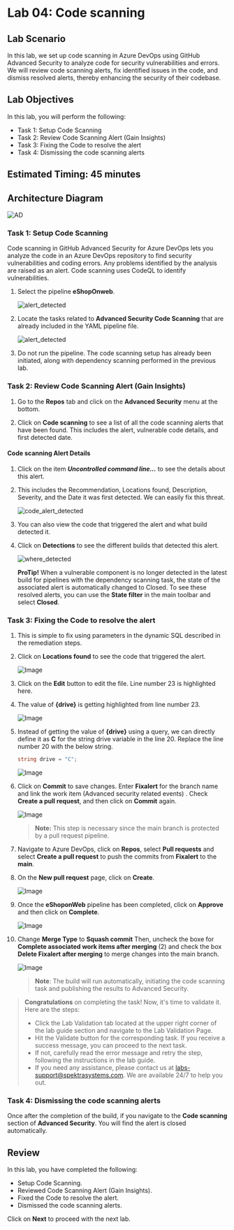 # Lab 04: Code scanning

## Lab Scenario

In this lab, we set up code scanning in Azure DevOps using GitHub Advanced Security to analyze code for security vulnerabilities and errors. We will review code scanning alerts, fix identified issues in the code, and dismiss resolved alerts, thereby enhancing the security of their codebase.

## Lab Objectives

In this lab, you will perform the following:

- Task 1: Setup Code Scanning
- Task 2: Review Code Scanning Alert (Gain Insights)
- Task 3: Fixing the Code to resolve the alert
- Task 4: Dismissing the code scanning alerts 

## Estimated Timing: 45 minutes

## Architecture Diagram

  ![AD](media/ard04.png)

### Task 1: Setup Code Scanning

Code scanning in GitHub Advanced Security for Azure DevOps lets you analyze the code in an Azure DevOps repository to find security vulnerabilities and coding errors. Any problems identified by the analysis are raised as an alert. Code scanning uses CodeQL to identify vulnerabilities.

1. Select the pipeline **eShopOnweb**.

   ![alert_detected](media/advlab33.png)

1. Locate the tasks related to **Advanced Security Code Scanning** that are already included in the YAML pipeline file.

   ![alert_detected](media/nls6.png)
 
1. Do not run the pipeline. The code scanning setup has already been initiated, along with dependency scanning performed in the previous lab.

### Task 2: Review Code Scanning Alert (Gain Insights)

1. Go to the **Repos** tab and click on the **Advanced Security** menu at the bottom.

1. Click on **Code scanning** to see a list of all the code scanning alerts that have been found. This includes the alert, vulnerable code details, and first detected date.

#### Code scanning Alert Details

1. Click on the item ***Uncontrolled command line...*** to see the details about this alert.

1. This includes the Recommendation, Locations found, Description, Severity, and the Date it was first detected. We can easily fix this threat. 

   ![code_alert_detected](media/nls7.png)

1. You can also view the code that triggered the alert and what build detected it.
   
1. Click on **Detections** to see the different builds that detected this alert.

   ![where_detected](media/nls81.png)

    **ProTip!** When a vulnerable component is no longer detected in the latest build for pipelines with the dependency scanning task, the state of the associated alert is automatically changed to Closed. To see these resolved alerts, you can use the **State filter** in the main toolbar and select **Closed**.

### Task 3: Fixing the Code to resolve the alert

1. This is simple to fix using parameters in the dynamic SQL described in the remediation steps.

1. Click on **Locations found** to see the code that triggered the alert.

   ![Image](media/advlab4n6.png)

1. Click on the **Edit** button to edit the file. Line number 23 is highlighted here. 

1. The value of __{drive}__ is getting highlighted from line number 23.

    ![Image](media/nls9.png)

1. Instead of getting the value of 
__{drive}__ using a query, we can directly define it as __C__ for the string drive variable in the line 20. Replace the line number 20 with the below string.
    ```C#
    string drive = "C";
    ```

    ![Image](media/nls11.png)

1. Click on **Commit** to save changes. Enter **Fixalert** for the branch name and link the work item (Advanced security related events) . Check **Create a pull request**, and then click on **Commit** again.

    ![Image](media/nls10.png)

    > **Note:** This step is necessary since the main branch is protected by a pull request pipeline.

1. Navigate to Azure DevOps, click on **Repos**, select **Pull requests** and select **Create a pull request** to push the commits from **Fixalert** to the **main**.

1. On the **New pull request** page, click on **Create**.

    ![Image](media/mls3.png)

1. Once the **eShoponWeb** pipeline has been completed, click on **Approve** and then click on **Complete**.

    ![Image](media/mls4.png)

1. Change **Merge Type** to **Squash commit** Then, uncheck the boxe for **Complete associated work items after merging** (2) and check the box **Delete Fixalert after merging** to merge changes into the main branch.

    ![Image](media/cmpltfinalprwithnocomplete.png)

    > **Note**: The build will run automatically, initiating the code scanning task and publishing the results to Advanced Security.

> **Congratulations** on completing the task! Now, it's time to validate it. Here are the steps:
> - Click the Lab Validation tab located at the upper right corner of the lab guide section and navigate to the Lab Validation Page.
> - Hit the Validate button for the corresponding task. If you receive a success message, you can proceed to the next task. 
> - If not, carefully read the error message and retry the step, following the instructions in the lab guide.
> - If you need any assistance, please contact us at labs-support@spektrasystems.com. We are available 24/7 to help you out.

<validation step="35f2bb5c-ac28-4706-a14a-69bcae74d995" />

### Task 4: Dismissing the code scanning alerts 

Once after the completion of the build, if you navigate to the __Code scanning__ section of __Advanced Security__. You will find the alert is closed automatically.

## Review
In this lab, you have completed the following:

- Setup Code Scanning.
- Reviewed Code Scanning Alert (Gain Insights).
- Fixed the Code to resolve the alert.
- Dismissed the code scanning alerts. 

Click on **Next** to proceed with the next lab.
